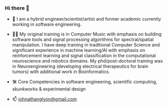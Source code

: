 ### Hi there 👋


- 🦑 I am a hybrid engineer/scientist/artist and former academic currently working in software engineering.

- 🧑‍💻 My original training is in Computer Music with emphasis on building software tools and signal processing algorithms for spectral/spatial manipulation. I have deep training in traditional Computer Science and significant experience in machine learning/AI with emphasis on reinforcement learning and signal classification in the computational neuroscience and robotics domains. My phd/post-doctoral training was in Neuroengineering (developing electrical therapeutics for brain tumors) with additional work in Bioinformatics.

- 🛠️ Core Competencies in software engineering, scientific computing, skunkworks & experimental design

- 📫 johnathanglyon@gmail.com
